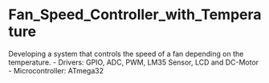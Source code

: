 # Fan_Speed_Controller_with_Temperature
Developing a system that controls the speed of a fan depending on the temperature. - Drivers: GPIO, ADC, PWM, LM35 Sensor, LCD and DC-Motor - Microcontroller: ATmega32
